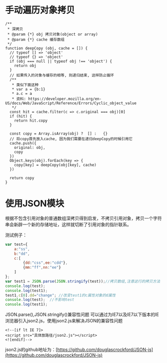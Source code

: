 # 手动遍历对象拷贝
```
/**
 * 深拷贝
 * @param {*} obj 拷贝对象(object or array)
 * @param {*} cache 缓存数组
 */
function deepCopy (obj, cache = []) {
  // typeof [] => 'object'
  // typeof {} => 'object'
  if (obj === null || typeof obj !== 'object') {
    return obj
  }
  // 如果传入的对象与缓存的相等, 则递归结束, 这样防止循环
  /**
   * 类似下面这种
   * var a = {b:1}
   * a.c = a
   * 资料: https://developer.mozilla.org/en-US/docs/Web/JavaScript/Reference/Errors/Cyclic_object_value
   */
  const hit = cache.filter(c => c.original === obj)[0]
  if (hit) {
    return hit.copy
  }

  const copy = Array.isArray(obj) ?  [] :   {}
  // 将copy首先放入cache, 因为我们需要在递归deepCopy的时候引用它
  cache.push({
    original: obj,
    copy
  })
  Object.keys(obj).forEach(key => {
    copy[key] = deepCopy(obj[key], cache)
  })

  return copy
}
```

# 使用JSON模块
根据不包含引用对象的普通数组深拷贝得到启发，不拷贝引用对象，拷贝一个字符串会新辟一个新的存储地址，这样就切断了引用对象的指针联系。

测试例子：
```js
var test={
    a:"ss",
    b:"dd",
    c:[
        {dd:"css",ee:"cdd"},
        {mm:"ff",nn:"ee"}
    ]
};
var test1 = JSON.parse(JSON.stringify(test));//拷贝数组,注意这行的拷贝方法
console.log(test);
console.log(test1);
test1.c[0].dd="change"; //改变test1的c属性对象的d属性
console.log(test);  //不影响test
console.log(test1);
```

JSON.parse(),JSON.stringify()兼容性问题
可以通过为IE7以及IE7以下版本的IE浏览器引入json2.js，使用json2.js来解决JSON的兼容性问题
```
<!--[if lt IE 7]>
<script src="具体放路径/json2.js"></script> 
<![endif]-->
```
json2.js的github地址为：[https://github.com/douglascrockford/JSON-js](https://github.com/douglascrockford/JSON-js)
